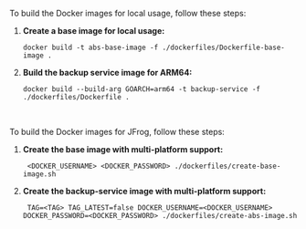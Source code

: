To build the Docker images for local usage, follow these steps:

1. **Create a base image for local usage:**
    ```shell
    docker build -t abs-base-image -f ./dockerfiles/Dockerfile-base-image .
    ```

2. **Build the backup service image for ARM64:**
    ```shell
    docker build --build-arg GOARCH=arm64 -t backup-service -f ./dockerfiles/Dockerfile .
    ```

<br>

To build the Docker images for JFrog, follow these steps:
1. **Create the base image with multi-platform support:**
    ```shell
     <DOCKER_USERNAME> <DOCKER_PASSWORD> ./dockerfiles/create-base-image.sh
    ```
2. **Create the backup-service image with multi-platform support:**
    ```shell
     TAG=<TAG> TAG_LATEST=false DOCKER_USERNAME=<DOCKER_USERNAME> DOCKER_PASSWORD=<DOCKER_PASSWORD> ./dockerfiles/create-abs-image.sh
    ```
